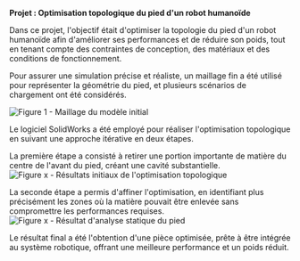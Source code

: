 **Projet : Optimisation topologique du pied d'un robot humanoïde**

Dans ce projet, l'objectif était d'optimiser la topologie du pied d'un robot humanoïde afin d'améliorer ses performances et de réduire son poids, tout en tenant compte des contraintes de conception, des matériaux et des conditions de fonctionnement.

Pour assurer une simulation précise et réaliste, un maillage fin a été utilisé pour représenter la géométrie du pied, et plusieurs scénarios de chargement ont été considérés.

![Figure 1 - Maillage du modèle initial](media/Pasted%20image%2020230415192454.png)

Le logiciel SolidWorks a été employé pour réaliser l'optimisation topologique en suivant une approche itérative en deux étapes.

La première étape a consisté à retirer une portion importante de matière du centre de l'avant du pied, créant une cavité substantielle. ![Figure x - Résultats initiaux de l'optimisation topologique](media/Pasted%20image%2020230415192514.png)

La seconde étape a permis d'affiner l'optimisation, en identifiant plus précisément les zones où la matière pouvait être enlevée sans compromettre les performances requises. ![Figure x - Résultat d'analyse statique du pied](media/Portfolio/Projets%20Universitaires/Robot%20Bip%C3%A8de%20-%20optimisation%20topologique/media/Pasted%20image%2020230415152921.png)

Le résultat final a été l'obtention d'une pièce optimisée, prête à être intégrée au système robotique, offrant une meilleure performance et un poids réduit.

